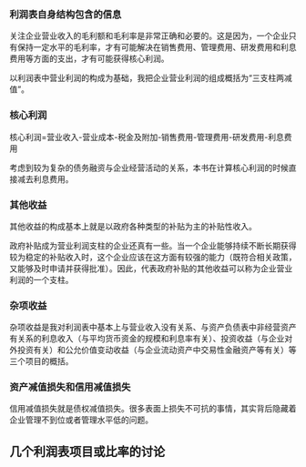 
### 利润表自身结构包含的信息

关注企业营业收入的毛利额和毛利率是非常正确和必要的。这是因为，一个企业只有保持一定水平的毛利率，才有可能解决在销售费用、管理费用、研发费用和利息费用等方面的支出，才有可能获得核心利润。

以利润表中营业利润的构成为基础，我把企业营业利润的组成概括为“三支柱两减值”。

### 核心利润

核心利润=营业收入-营业成本-税金及附加-销售费用-管理费用-研发费用-利息费用

考虑到较为复杂的债务融资与企业经营活动的关系，本书在计算核心利润的时候直接减去利息费用。

### 其他收益

其他收益的构成基本上就是以政府各种类型的补贴为主的补贴性收入。

政府补贴成为营业利润支柱的企业还真有一些。当一个企业能够持续不断长期获得较为稳定的补贴收入时，这个企业应该在这方面有较强的能力（既符合相关政策，又能够及时申请并获得批准）。因此，代表政府补贴的其他收益可以称为企业营业利润的一个支柱。

### 杂项收益

杂项收益是我对利润表中基本上与营业收入没有关系、与资产负债表中非经营资产有关系的利息收入（与平均货币资金的规模和利息率有关）、投资收益（与企业对外投资有关）和公允价值变动收益（与企业流动资产中交易性金融资产等有关）等三个项目的概括。

### 资产减值损失和信用减值损失

信用减值损失就是债权减值损失。很多表面上损失不可抗的事情，其实背后隐藏着企业管理不到位或者管理水平低的问题。

## 几个利润表项目或比率的讨论

